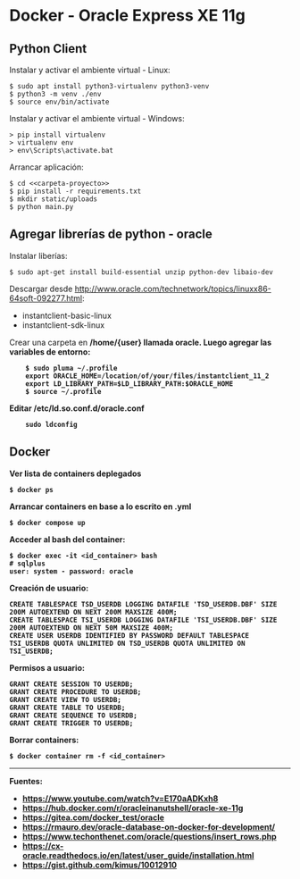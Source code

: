# Docker - Oracle Express XE 11g

## Python Client

Instalar y activar el ambiente virtual - Linux:

    $ sudo apt install python3-virtualenv python3-venv
    $ python3 -m venv ./env
    $ source env/bin/activate

Instalar y activar el ambiente virtual - Windows:

    > pip install virtualenv
    > virtualenv env
    > env\Scripts\activate.bat

Arrancar aplicación:

    $ cd <<carpeta-proyecto>>
    $ pip install -r requirements.txt
    $ mkdir static/uploads
    $ python main.py

## Agregar librerías de python - oracle

Instalar liberías:

	$ sudo apt-get install build-essential unzip python-dev libaio-dev

Descargar desde http://www.oracle.com/technetwork/topics/linuxx86-64soft-092277.html:

+ instantclient-basic-linux
+ instantclient-sdk-linux

Crear una carpeta en <b>/home/{user}<b> llamada oracle. Luego agregar las variables de entorno:

		$ sudo pluma ~/.profile
		export ORACLE_HOME=/location/of/your/files/instantclient_11_2
		export LD_LIBRARY_PATH=$LD_LIBRARY_PATH:$ORACLE_HOME
		$ source ~/.profile

Editar /etc/ld.so.conf.d/oracle.conf

		sudo ldconfig


## Docker

Ver lista de containers deplegados

	$ docker ps

Arrancar containers en base a lo escrito en .yml

	$ docker compose up

Acceder al bash del container:

	$ docker exec -it <id_container> bash
	# sqlplus
	user: system - password: oracle	

Creación de usuario:

	CREATE TABLESPACE TSD_USERDB LOGGING DATAFILE 'TSD_USERDB.DBF' SIZE 200M AUTOEXTEND ON NEXT 200M MAXSIZE 400M;
	CREATE TABLESPACE TSI_USERDB LOGGING DATAFILE 'TSI_USERDB.DBF' SIZE 200M AUTOEXTEND ON NEXT 50M MAXSIZE 400M;
	CREATE USER USERDB IDENTIFIED BY PASSWORD DEFAULT TABLESPACE TSI_USERDB QUOTA UNLIMITED ON TSD_USERDB QUOTA UNLIMITED ON TSI_USERDB;

Permisos a usuario:

	GRANT CREATE SESSION TO USERDB;
	GRANT CREATE PROCEDURE TO USERDB;
	GRANT CREATE VIEW TO USERDB;
	GRANT CREATE TABLE TO USERDB;
	GRANT CREATE SEQUENCE TO USERDB;
	GRANT CREATE TRIGGER TO USERDB;

Borrar containers:

	$ docker container rm -f <id_container>

---

Fuentes:

+ https://www.youtube.com/watch?v=E170aADKxh8
+ https://hub.docker.com/r/oracleinanutshell/oracle-xe-11g
+ https://gitea.com/docker_test/oracle
+ https://rmauro.dev/oracle-database-on-docker-for-development/
+ https://www.techonthenet.com/oracle/questions/insert_rows.php
+ https://cx-oracle.readthedocs.io/en/latest/user_guide/installation.html
+ https://gist.github.com/kimus/10012910
